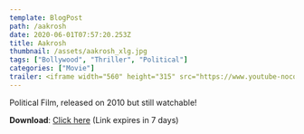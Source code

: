 ```yaml
---
template: BlogPost
path: /aakrosh
date: 2020-06-01T07:57:20.253Z
title: Aakrosh
thumbnail: /assets/aakrosh_xlg.jpg
tags: ["Bollywood", "Thriller", "Political"]
categories: ["Movie"]
trailer: <iframe width="560" height="315" src="https://www.youtube-nocookie.com/embed/aKXm8gAtgU4" frameborder="0" allow="accelerometer; autoplay; encrypted-media; gyroscope; picture-in-picture" allowfullscreen></iframe>
---
```

Political Film, released on 2010 but still watchable!

**Download**: [Click here](https://we.tl/t-5eUuZXcDA1) (Link expires in 7 days)
